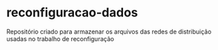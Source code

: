 # reconfiguracao-dados
Repositório criado para armazenar os arquivos das redes de distribuição usadas no trabalho de reconfiguração

